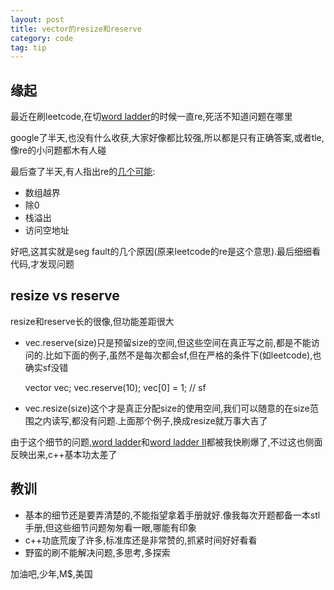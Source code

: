 ```yaml
---
layout: post
title: vector的resize和reserve
category: code
tag: tip
---
```


## 缘起

最近在刷leetcode,在切[word ladder][wl]的时候一直re,死活不知道问题在哪里

google了半天,也没有什么收获,大家好像都比较强,所以都是只有正确答案,或者tle,像re的小问题都木有人碰

最后查了半天,有人指出re的[几个可能][re reason]:

* 数组越界
* 除0
* 栈溢出
* 访问空地址

好吧,这其实就是seg fault的几个原因(原来leetcode的re是这个意思).最后细细看代码,才发现问题

## resize vs reserve

resize和reserve长的很像,但功能差距很大

* vec.reserve(size)只是预留size的空间,但这些空间在真正写之前,都是不能访问的.比如下面的例子,虽然不是每次都会sf,但在严格的条件下(如leetcode),也确实sf没错
    
    vector<int> vec;
    vec.reserve(10);
    vec[0] = 1; // sf

* vec.resize(size)这个才是真正分配size的使用空间,我们可以随意的在size范围之内读写,都没有问题.上面那个例子,换成resize就万事大吉了

由于这个细节的问题,[word ladder][wl]和[word ladder II][wl II]都被我快刷爆了,不过这也侧面反映出来,c++基本功太差了

## 教训

* 基本的细节还是要弄清楚的,不能指望拿着手册就好.像我每次开题都备一本stl手册,但这些细节问题匆匆看一眼,哪能有印象
* c++功底荒废了许多,标准库还是非常赞的,抓紧时间好好看看
* 野蛮的刷不能解决问题,多思考,多探索

加油吧,少年,M$,美国

[wl]: http://oj.leetcode.com/problems/word-ladder/
[wl II]: http://oj.leetcode.com/problems/word-ladder-ii/
[re reason]: http://www.1point3acres.com/bbs/thread-67220-1-1.html
